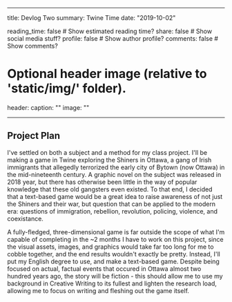 
---
title: Devlog Two
summary: Twine Time
date: "2019-10-02"

reading_time: false # Show estimated reading time?
share: false # Show social media stuff?
profile: false # Show author profile?
comments: false # Show comments?

# Optional header image (relative to 'static/img/' folder).
header:
  caption: ""
  image: ""
 
---  
 
## Project Plan

I've settled on both a subject and a method for my class project. I'll be making a game in Twine exploring the Shiners in Ottawa, a gang of Irish immigrants that allegedly terrorized the early city of Bytown (now Ottawa) in the mid-nineteenth century. A graphic novel on the subject was released in 2018 year, but there has otherwise been little in the way of popular knowledge that these old gangsters even existed. To that end, I decided that a text-based game would be a great idea to raise awareness of not just the Shiners and their war, but question that can be applied to the modern era: questions of immigration, rebellion, revolution, policing, violence, and coexistance.

A fully-fledged, three-dimensional game is far outside the scope of what I'm capable of completing in the ~2 months I have to work on this project, since the visual assets, images, and graphics would take far too long for me to cobble together, and the end results wouldn't exactly be pretty. Instead, I'll put my English degree to use, and make a text-based game. Despite being focused on actual, factual events that occured in Ottawa almost two hundred years ago, the story will be fiction - this should allow me to use my background in Creative Writing to its fullest and lighten the research load, allowing me to focus on writing and fleshing out the game itself.
